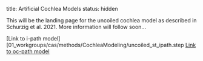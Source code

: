 title: Artificial Cochlea Models
status: hidden

This will be the landing page for the uncoiled cochlea model as described in Schurzig et al. 2021. More information will follow soon...

[Link to i-path model][01_workgroups/cas/methods/CochleaModeling/uncoiled_st_ipath.step
[Link to oc-path model](01_workgroups/cas/methods/CochleaModeling/uncoiled_st_ocpath.step)

